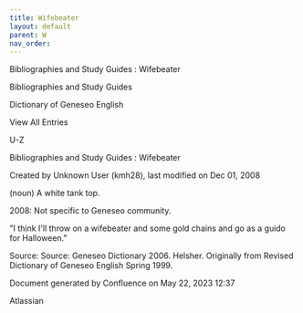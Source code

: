 ```yaml
---
title: Wifebeater
layout: default
parent: W
nav_order:
---
```


Bibliographies and Study Guides : Wifebeater

Bibliographies and Study Guides

Dictionary of Geneseo English

View All Entries

U-Z

Bibliographies and Study Guides : Wifebeater

Created by  Unknown User (kmh28), last modified on Dec 01, 2008

(noun) A white tank top.

2008: Not specific to Geneseo community.

&quot;I think I'll throw on a wifebeater and some gold chains and go as a guido for Halloween.&quot;

Source: Source: Geneseo Dictionary 2006. Helsher. Originally from Revised Dictionary of Geneseo English Spring 1999.

Document generated by Confluence on May 22, 2023 12:37

Atlassian
